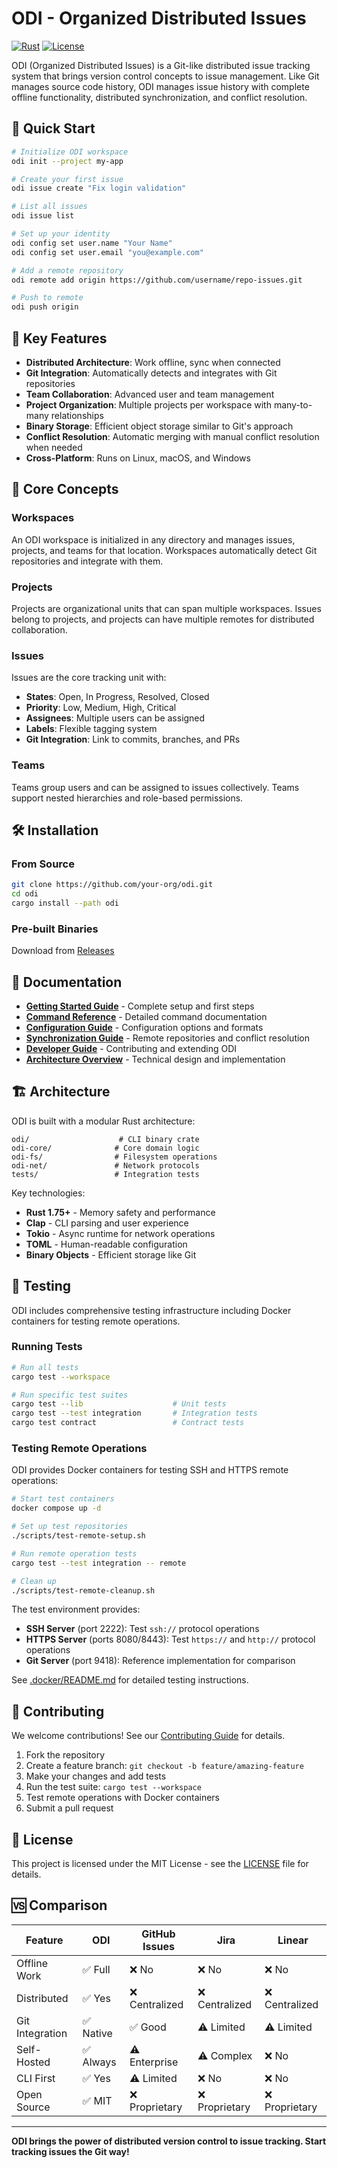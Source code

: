 # ODI - Organized Distributed Issues

[![Rust](https://img.shields.io/badge/rust-1.75%2B-orange.svg)](https://www.rust-lang.org/)
[![License](https://img.shields.io/badge/license-MIT-blue.svg)](LICENSE)

ODI (Organized Distributed Issues) is a Git-like distributed issue tracking system that brings version control concepts to issue management. Like Git manages source code history, ODI manages issue history with complete offline functionality, distributed synchronization, and conflict resolution.

## 🚀 Quick Start

```bash
# Initialize ODI workspace
odi init --project my-app

# Create your first issue
odi issue create "Fix login validation"

# List all issues
odi issue list

# Set up your identity
odi config set user.name "Your Name"
odi config set user.email "you@example.com"

# Add a remote repository
odi remote add origin https://github.com/username/repo-issues.git

# Push to remote
odi push origin
```

## 🎯 Key Features

- **Distributed Architecture**: Work offline, sync when connected
- **Git Integration**: Automatically detects and integrates with Git repositories
- **Team Collaboration**: Advanced user and team management
- **Project Organization**: Multiple projects per workspace with many-to-many relationships
- **Binary Storage**: Efficient object storage similar to Git's approach
- **Conflict Resolution**: Automatic merging with manual conflict resolution when needed
- **Cross-Platform**: Runs on Linux, macOS, and Windows

## 📁 Core Concepts

### Workspaces

An ODI workspace is initialized in any directory and manages issues, projects, and teams for that location. Workspaces automatically detect Git repositories and integrate with them.

### Projects

Projects are organizational units that can span multiple workspaces. Issues belong to projects, and projects can have multiple remotes for distributed collaboration.

### Issues

Issues are the core tracking unit with:

- **States**: Open, In Progress, Resolved, Closed
- **Priority**: Low, Medium, High, Critical
- **Assignees**: Multiple users can be assigned
- **Labels**: Flexible tagging system
- **Git Integration**: Link to commits, branches, and PRs

### Teams

Teams group users and can be assigned to issues collectively. Teams support nested hierarchies and role-based permissions.

## 🛠️ Installation

### From Source

```bash
git clone https://github.com/your-org/odi.git
cd odi
cargo install --path odi
```

### Pre-built Binaries

Download from [Releases](https://github.com/your-org/odi/releases)

## 📖 Documentation

- **[Getting Started Guide](docs/getting-started.md)** - Complete setup and first steps
- **[Command Reference](docs/commands.md)** - Detailed command documentation
- **[Configuration Guide](docs/configuration.md)** - Configuration options and formats
- **[Synchronization Guide](docs/sync.md)** - Remote repositories and conflict resolution
- **[Developer Guide](docs/development.md)** - Contributing and extending ODI
- **[Architecture Overview](docs/architecture.md)** - Technical design and implementation

## 🏗️ Architecture

ODI is built with a modular Rust architecture:

```
odi/                    # CLI binary crate
odi-core/              # Core domain logic
odi-fs/                # Filesystem operations
odi-net/               # Network protocols
tests/                 # Integration tests
```

Key technologies:

- **Rust 1.75+** - Memory safety and performance
- **Clap** - CLI parsing and user experience
- **Tokio** - Async runtime for network operations
- **TOML** - Human-readable configuration
- **Binary Objects** - Efficient storage like Git

## 🧪 Testing

ODI includes comprehensive testing infrastructure including Docker containers for testing remote operations.

### Running Tests

```bash
# Run all tests
cargo test --workspace

# Run specific test suites
cargo test --lib                    # Unit tests
cargo test --test integration       # Integration tests
cargo test contract                 # Contract tests
```

### Testing Remote Operations

ODI provides Docker containers for testing SSH and HTTPS remote operations:

```bash
# Start test containers
docker compose up -d

# Set up test repositories
./scripts/test-remote-setup.sh

# Run remote operation tests
cargo test --test integration -- remote

# Clean up
./scripts/test-remote-cleanup.sh
```

The test environment provides:

- **SSH Server** (port 2222): Test `ssh://` protocol operations
- **HTTPS Server** (ports 8080/8443): Test `https://` and `http://` protocol operations
- **Git Server** (port 9418): Reference implementation for comparison

See [.docker/README.md](.docker/README.md) for detailed testing instructions.

## 🤝 Contributing

We welcome contributions! See our [Contributing Guide](docs/contributing.md) for details.

1. Fork the repository
2. Create a feature branch: `git checkout -b feature/amazing-feature`
3. Make your changes and add tests
4. Run the test suite: `cargo test --workspace`
5. Test remote operations with Docker containers
6. Submit a pull request

## 📄 License

This project is licensed under the MIT License - see the [LICENSE](LICENSE) file for details.

## 🆚 Comparison

| Feature         | ODI       | GitHub Issues  | Jira           | Linear         |
| --------------- | --------- | -------------- | -------------- | -------------- |
| Offline Work    | ✅ Full   | ❌ No          | ❌ No          | ❌ No          |
| Distributed     | ✅ Yes    | ❌ Centralized | ❌ Centralized | ❌ Centralized |
| Git Integration | ✅ Native | ✅ Good        | ⚠️ Limited     | ⚠️ Limited     |
| Self-Hosted     | ✅ Always | ⚠️ Enterprise  | ⚠️ Complex     | ❌ No          |
| CLI First       | ✅ Yes    | ⚠️ Limited     | ❌ No          | ❌ No          |
| Open Source     | ✅ MIT    | ❌ Proprietary | ❌ Proprietary | ❌ Proprietary |

---

**ODI brings the power of distributed version control to issue tracking. Start tracking issues the Git way!**
